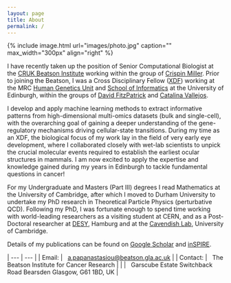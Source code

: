 ```yaml
---
layout: page
title: About
permalink: /
---
```


{% include image.html url="images/photo.jpg" caption="" max_width="300px" align="right" %}

I have recently taken up the position of Senior Computational Biologist at 
the [CRUK Beatson Institute](https://www.beatson.gla.ac.uk/) working within the 
group of [Crispin Miller](https://www.beatson.gla.ac.uk/beatson-research/beatson-research-groups/crispin-miller-computational-biology.html).
Prior to joining the Beatson, I was a Cross Disciplinary Fellow ([XDF](https://www.ed.ac.uk/cross-disciplinary-fellowships))
working at the MRC [Human Genetics Unit](https://www.ed.ac.uk/mrc-human-genetics-unit) and
[School of Informatics](https://www.ed.ac.uk/informatics) at the University of Edinburgh, 
within the groups of [David FitzPatrick](https://www.ed.ac.uk/mrc-human-genetics-unit/research/fitzpatrick-group)
and [Catalina Vallejos](https://vallejosgroup.github.io/). 
 

I develop and apply machine learning methods to extract informative
patterns from high-dimensional multi-omics datasets (bulk and single-cell),
with the overarching goal of gaining a deeper understanding of the
gene-regulatory mechanisms driving cellular-state transitions.
During my time as an XDF, the biological focus of my work lay in the 
field of very early eye development, where I collaborated closely with 
wet-lab scientists to unpick the crucial molecular events required to 
establish the earliest ocular structures in mammals.
I am now excited to apply the expertise and knowledge gained during 
my years in Edinburgh to tackle fundamental questions in cancer!
<!---
This work has the potential to inform genetic diagnoses of paediatric eye-malformations,
in particular through the identification of non-coding causal variations.
-->


For my Undergraduate and Masters (Part III) degrees I read Mathematics at the 
University of Cambridge, after which I moved to Durham University to undertake my 
PhD research in Theoretical Particle Physics (perturbative QCD).
Following my PhD, I was fortunate enough to spend time working with world-leading
researchers as a visiting student at CERN, and as a Post-Doctoral researcher at 
[DESY](https://www.desy.de/index_eng.html), Hamburg and at the [Cavendish Lab](https://www.phy.cam.ac.uk/), University of Cambridge.

Details of my publications can be found on [Google Scholar](https://scholar.google.com/citations?hl=en&user=34R7AfUAAAAJ) and 
[inSPIRE](https://inspirehep.net/literature?sort=mostrecent&size=25&page=1&q=a%20A.S.Papanastasiou.1&ui-citation-summary=true).


| --- | --- |
| Email:   | &nbsp; a.papanastasiou@beatson.gla.ac.uk |
| Contact: | &nbsp; The Beatson Institute for Cancer Research |
|          | &nbsp; Garscube Estate Switchback Road Bearsden Glasgow, G61 1BD, UK |
